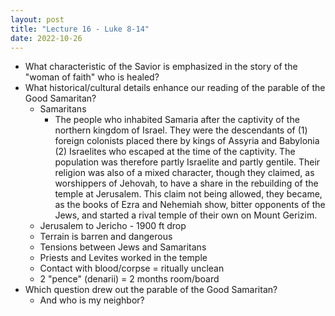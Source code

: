 ```yaml
---
layout: post
title: "Lecture 16 - Luke 8-14"
date: 2022-10-26
---
```


* What characteristic of the Savior is emphasized in the story of the "woman of faith" who is healed?
* What historical/cultural details enhance our reading of the parable of the Good Samaritan?
    * Samaritans
        * The people who inhabited Samaria after the captivity of the northern kingdom of Israel. They were the descendants of (1) foreign colonists placed there by kings of Assyria and Babylonia (2) Israelites who escaped at the time of the captivity. The population was therefore partly Israelite and partly gentile. Their religion was also of a mixed character, though they claimed, as worshippers of Jehovah, to have a share in the rebuilding of the temple at Jerusalem. This claim not being allowed, they became, as the books of Ezra and Nehemiah show, bitter opponents of the Jews, and started a rival temple of their own on Mount Gerizim.
    * Jerusalem to Jericho - 1900 ft drop
    * Terrain is barren and dangerous
    * Tensions between Jews and Samaritans
    * Priests and Levites worked in the temple
    * Contact with blood/corpse = ritually unclean
    * 2 "pence" (denarii) = 2 months room/board
* Which question drew out the parable of the Good Samaritan?
    * And who is my neighbor?